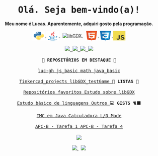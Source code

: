 <!-- Parágrafo de introdução -->
<h1 align="center">
  <samp>Olá. Seja bem-vindo(a)!</samp>
  <!-- <kbd><img src="https://profile-counter.glitch.me/luc-gh/count.svg" /></kbd> -->
</h1>

<div align="center"> 
  <p><b>Meu nome é Lucas. Aparentemente, adquiri gosto pela programação.</b></p>
  <a href="https://github.com/topics/python">
  <img align="center" title="Python" height="31" width="40" src="https://raw.githubusercontent.com/devicons/devicon/master/icons/python/python-original.svg">
  </a>
  <a href="https://github.com/topics/java">
  <img align="center" title="Java" height="31" width="40" src="https://raw.githubusercontent.com/devicons/devicon/master/icons/java/java-original.svg">
  </a>
  &nbsp
  <a href="https://libgdx.com/">
  <img align="center" title="libGDX" width="105" src="https://libgdx.com/assets/images/logo.png">
  </a>
  &nbsp
  <a href="https://github.com/topics/html">
  <img align="center" title="HTML" height="31" width="40" src="https://raw.githubusercontent.com/devicons/devicon/master/icons/html5/html5-original.svg">
  </a>
  <a href="https://github.com/topics/css">
  <img align="center" title="CSS" height="31" width="40" src="https://raw.githubusercontent.com/devicons/devicon/master/icons/css3/css3-original.svg">
  </a>
  <a href="https://github.com/topics/javascript">
  <img align="center" title="JS" height="31" width="40" src="https://raw.githubusercontent.com/devicons/devicon/master/icons/javascript/javascript-original.svg">
  </a>
</div>

<br>

<div align="center">
  <a href="https://mail.google.com/mail/?view=cm&source=mailto&to=contatolucasoficial0@gmail.com" alt="Gmail" target="_blank">
    <kbd>
      <img src="https://img.shields.io/badge/contatolucasoficial0-F74141?style=for-the-badge&logoColor=white&logo=gmail&link=mailto:mail.contatolucasoficial0@gmail.com"/>
    </kbd>
  </a>
  <a href="https://www.linkedin.com/in/arnaldo-lucas-sd/" target="_blank" alt="LinkedIn">
    <kbd>
      <img src="https://img.shields.io/badge/Arnaldo%20Lucas-0e76a8?style=for-the-badge&logo=Linkedin&link=https://www.linkedin.com/in/arnaldo-lucas-sd/"/>
    </kbd>
  </a>
  <a href="https://www.instagram.com/luc.ig._/" alt="Instagram" target="_blank">
    <kbd>
      <img src="https://img.shields.io/badge/luc.ig.__-E4405F?style=for-the-badge&logo=instagram&logoColor=white&link=https://www.instagram.com/luc.ig._/"/>
    </kbd>
  </a>
  <a href="https://gist.github.com/luc-gh">
    <kbd>
      <img src="https://img.shields.io/badge/gist/luc–gh-010101?style=for-the-badge&logo=github&logoColor=white" />
    </kbd>
  </a>
</div>

<br>

<div align="center">
  <kbd align="center">
    📖 <b> REPOSITÓRIOS EM DESTAQUE </b> 📕
    <br><br>
    <a href="https://github.com/luc-gh/luc-gh">
      <kbd>
        luc-gh
      </kbd>
    </a>
    <a href="https://github.com/luc-gh/js_basic">
      <kbd>
        js_basic
      </kbd>
    </a>
    <a href="https://github.com/luc-gh/math">
      <kbd>
        math
      </kbd>
    </a>
    <a href="https://github.com/luc-gh/java_basic">
      <kbd>
        java_basic
      </kbd>
    </a>
    <br><br>
    <a href="https://github.com/luc-gh/Tinkercad_projects">
      <kbd>
        Tinkercad_projects
      </kbd>
    </a>
    <a href="https://github.com/luc-gh/libGDX_testGame">
      <kbd>
        libGDX_testGame
      </kbd>
    </a>
  </kbd>
  <kbd align="center">
    📝 <b> LISTAS </b> 📝
    <br><br>
    <a href="https://github.com/stars/luc-gh/lists/reposit%C3%B3rios-favoritos">
      <kbd>
        Repositórios favoritos
      </kbd>
    </a>
    <a href="https://github.com/stars/luc-gh/lists/estudo-sobre-o-framework-libgdx">
      <kbd>
        Estudo sobre  libGDX
      </kbd>
    </a>
    <br><br>
    <a href="https://github.com/stars/luc-gh/lists/estudo-b%C3%A1sico-de-linguagens">
      <kbd>
        Estudo básico de linguagens
      </kbd>
    </a>
    <a href="https://github.com/stars/luc-gh/lists/outros">
      <kbd>
        Outros
      </kbd>
    </a>
  </kbd>
  <kbd align="center">
    💻 <b> GISTS </b> 🐈‍⬛
    <br><br>
    <a href="https://gist.github.com/luc-gh/56818a0c8dd98c800286ef545f606f8a">
      <kbd>
        IMC em Java
      </kbd>
    </a>
    <a href="https://gist.github.com/luc-gh/a76049694a77a811c428405334ee2cbf">
      <kbd>
        Calculadora L/D Mode
      </kbd>
    </a>
    <br><br>
    <a href="https://gist.github.com/luc-gh/54e48e14820628a61ac07fa76fc0f019">
      <kbd>
        APC-B - Tarefa 1
      </kbd>
    </a>
    <a href="https://gist.github.com/luc-gh/d712cbb0368d5f3127f3aa2aeb682238">
      <kbd>
        APC-B - Tarefa 4
      </kbd>
    </a>
  </kbd>
</div>

<br>

<div align="center">
  <a href="https://github.com/luc-gh/">
    <img align="center" width="835" src="https://github-readme-stats.vercel.app/api/top-langs/?username=luc-gh&layout=compact&bg_color=010101&locale=pt-br&text_color=FFFFFF&title_color=FCFCFC&card_width=813&langs_count=12" />
  </a>
  <br><br>
  <a href="https://github.com/luc-gh/">
    <img width="412" src="https://github-readme-stats.vercel.app/api?username=luc-gh&show_icons=true&bg_color=030303&locale=pt-br&icon_color=00FFFF&title_color=FF2800&text_color=FFFFFF" />
  </a>
  &nbsp
  <a href="https://github.com/luc-gh/">
    <img width="412" src="https://github-readme-streak-stats.herokuapp.com/?user=luc-gh&locale=pt-br&background=010101&fire=EF0101&stroke=111111&ring=F00000&currStreakNum=88FFFF&sideNums=00FFFF&currStreakLabel=FFFFFF&sideLabels=EAEAEA&dates=878787" />
  </a> 
</div>
